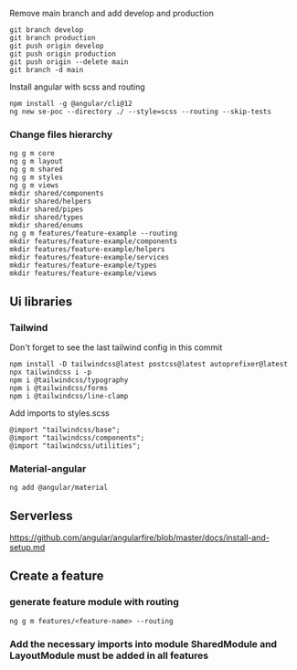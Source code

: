 Remove main branch and add develop and production

```
git branch develop
git branch production
git push origin develop
git push origin production
git push origin --delete main
git branch -d main
```

Install angular with scss and routing

```
npm install -g @angular/cli@12
ng new se-poc --directory ./ --style=scss --routing --skip-tests
```

### Change files hierarchy

```
ng g m core
ng g m layout
ng g m shared
ng g m styles
ng g m views
mkdir shared/components
mkdir shared/helpers
mkdir shared/pipes
mkdir shared/types
mkdir shared/enums
ng g m features/feature-example --routing
mkdir features/feature-example/components
mkdir features/feature-example/helpers
mkdir features/feature-example/services
mkdir features/feature-example/types
mkdir features/feature-example/views
```

## Ui libraries

### Tailwind

Don't forget to see the last tailwind config in this commit

```
npm install -D tailwindcss@latest postcss@latest autoprefixer@latest
npx tailwindcss i -p
npm i @tailwindcss/typography
npm i @tailwindcss/forms
npm i @tailwindcss/line-clamp
```

Add imports to styles.scss

```
@import "tailwindcss/base";
@import "tailwindcss/components";
@import "tailwindcss/utilities";
```

### Material-angular

```
ng add @angular/material
```

## Serverless

https://github.com/angular/angularfire/blob/master/docs/install-and-setup.md

## Create a feature 
### generate feature module with routing 
```
ng g m features/<feature-name> --routing
```
### Add the necessary imports into module SharedModule and LayoutModule  must be added in all features 
